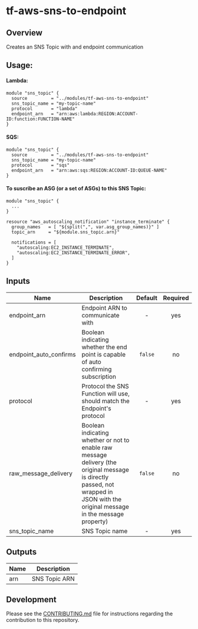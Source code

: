 # tf-aws-sns-to-endpoint

## Overview

Creates an SNS Topic with and endpoint communication

## Usage:

#### Lambda:
```
module "sns_topic" {
  source         = "../modules/tf-aws-sns-to-endpoint"
  sns_topic_name = "my-topic-name"
  protocol       = "lambda"
  endpoint_arn   = "arn:aws:lambda:REGION:ACCOUNT-ID:function:FUNCTION-NAME"
}
```

#### SQS:
```
module "sns_topic" {
  source         = "../modules/tf-aws-sns-to-endpoint"
  sns_topic_name = "my-topic-name"
  protocol       = "sqs"
  endpoint_arn   = "arn:aws:sqs:REGION:ACCOUNT-ID:QUEUE-NAME"
}
```

#### To suscribe an ASG (or a set of ASGs) to this SNS Topic:
```
module "sns_topic" {
  ...
}

resource "aws_autoscaling_notification" "instance_terminate" {
  group_names   = [ "${split(",", var.asg_group_names)}" ]
  topic_arn     = "${module.sns_topic.arn}"

  notifications = [
    "autoscaling:EC2_INSTANCE_TERMINATE",
    "autoscaling:EC2_INSTANCE_TERMINATE_ERROR",
  ]
}
```

## Inputs

| Name | Description | Default | Required |
|------|-------------|:-----:|:-----:|
| endpoint_arn | Endpoint ARN to communicate with | - | yes |
| endpoint_auto_confirms | Boolean indicating whether the end point is capable of auto confirming subscription | `false` | no |
| protocol | Protocol the SNS Function will use, should match the Endpoint's protocol | - | yes |
| raw_message_delivery | Boolean indicating whether or not to enable raw message delivery (the original message is directly passed, not wrapped in JSON with the original message in the message property) | `false` | no |
| sns_topic_name | SNS Topic name | - | yes |

## Outputs

| Name | Description |
|------|-------------|
| arn | SNS Topic ARN |
## Development

Please see the [CONTRIBUTING.md](CONTRIBUTING.md) file for instructions regarding the contribution to this repository.
